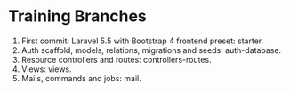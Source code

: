 # Training Branches

1. First commit: Laravel 5.5 with Bootstrap 4 frontend preset: starter.
2. Auth scaffold, models, relations, migrations and seeds: auth-database.
3. Resource controllers and routes: controllers-routes.
4. Views: views.
5. Mails, commands and jobs: mail.
